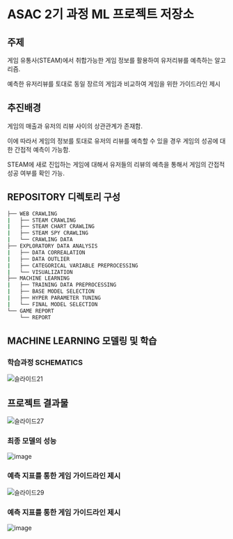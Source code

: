 # ASAC 2기 과정 ML 프로젝트 저장소

## 주제

게임 유통사(STEAM)에서 취합가능한 게임 정보를 활용하여 유저리뷰를 예측하는 알고리즘.

예측한 유저리뷰를 토대로 동일 장르의 게임과 비교하여 게임을 위한 가이드라인 제시

## 추진배경

게임의 매출과 유저의 리뷰 사이의 상관관계가 존재함. 

이에 따라서 게임의 정보를 토대로 유저의 리뷰를 예측할 수 있을 경우 게임의 성공에 대한 간접적 예측이 가능함.

STEAM에 새로 진입하는 게임에 대해서 유저들의 리뷰의 예측을 통해서 게임의 간접적 성공 여부를 확인 가능.

## REPOSITORY 디렉토리 구성

```bash
├── WEB CRAWLING
|   ├── STEAM CRAWLING
|   ├── STEAM CHART CRAWLING
|   ├── STEAM SPY CRAWLING
|   └── CRAWLING DATA
├── EXPLORATORY DATA ANALYSIS
|   ├── DATA CORREALATION
|   ├── DATA OUTLIER
|   ├── CATEGORICAL VARIABLE PREPROCESSING
|   └── VISUALIZATION
├── MACHINE LEARNING
|   ├── TRAINING DATA PREPROCESSING
|   ├── BASE MODEL SELECTION
|   ├── HYPER PARAMETER TUNING
|   └── FINAL MODEL SELECTION
└── GAME REPORT
    └── REPORT
```


## MACHINE LEARNING 모델링 및 학습

### 학습과정 SCHEMATICS
![슬라이드21](https://github.com/trevormoon/ASAC_ml_project/assets/126679650/59738f7a-6107-494c-80b4-1fc2e9737ac0)

## 프로젝트 결과물
![슬라이드27](https://github.com/trevormoon/ASAC_ml_project/assets/126679650/ad7a4427-eba9-4400-9e8c-adf17a6bf0c1)

### 최종 모델의 성능
![image](https://github.com/trevormoon/ASAC_ml_project/assets/29498764/6caae344-a497-4d4b-b8c1-3ba7557d50b4)

### 예측 지표를 통한 게임 가이드라인 제시
![슬라이드29](https://github.com/trevormoon/ASAC_ml_project/assets/126679650/ddab9d53-a7bc-4f94-841e-3e7314368d47)
### 예측 지표를 통한 게임 가이드라인 제시

![image](https://github.com/trevormoon/ASAC_ml_project/assets/29498764/6bbce902-bf87-4c4c-bcb9-1a9e5e7da078)
